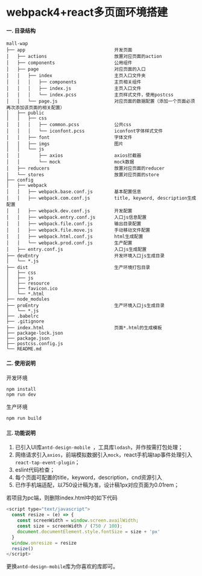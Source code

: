 # webpack4+react多页面环境搭建

#### 一. 目录结构

```text
mall-wap
├── app                                 开发页面
│   ├── actions                         放置对应页面的action
│   ├── components                      公用组件
│   ├── page                            对应页面的入口
│   │   ├── index                       主页入口文件夹
│   │   │   ├── components              主页相关组件
│   │   │   ├── index.js                主页入口文件
│   │   │   └── index.pcss              主页样式文件，使用postcss
│   │   └── page.js                     对应页面的数据配置（添加一个页面必须再次添加该页面的相关配置）
│   ├── public
│   │   ├── css
│   │   │   ├── common.pcss             公共css
│   │   │   └── iconfont.pcss           iconfont字体样式文件
│   │   ├── font                        字体文件
│   │   ├── imgs                        图片
│   │   └── js
│   │       ├── axios                   axios拦截器
│   │       └── mock                    mock数据
│   ├── reducers                        放置对应页面的reducer
│   └── stores                          放置对应页面的store
├── config
│   ├── webpack
│   │   ├── webpack.base.conf.js        基本配置信息
│   │   ├── webpack.com.conf.js         title, keyword, description生成配置
│   │   ├── webpack.dev.conf.js         开发配置
│   │   ├── webpack.entry.conf.js       入口js信息配置
│   │   ├── webpack.file.conf.js        输出目录配置
│   │   ├── webpack.file.move.js        手动移动文件配置
│   │   ├── webpack.html.conf.js        html生成配置
│   │   └── webpack.prod.conf.js        生产配置
│   ├── entry.conf.js                   入口js生成配置
├── devEntry                            开发环境入口js生成目录
│   └── *.js
├── dist                                生产环境打包目录
│   ├── css
│   ├── js
│   ├── resource
│   ├── favicon.ico
│   └── *.html
├── node_modules
├── proEntry                            生产环境入口js生成目录
│   └── *.js
├── .babelrc
├── .gitignore
├── index.html                          页面*.html的生成模板
├── package-lock.json
├── package.json
├── postcss.config.js
└── README.md
```

#### 二. 使用说明

开发环境
```bash
npm install
npm run dev
```

生产环境
```bash
npm run build
```

#### 三. 功能说明

1. 已引入UI库`antd-design-mobile `，工具库`lodash`，并作按需打包处理；
2. 网络请求引入`axios`，前端模拟数据引入`mock`，react手机端tap事件处理引入`react-tap-event-plugin`；
3. eslint代码检查；
4. 每个页面可配置的title，keyword，description，cnd资源引入
5. 已作手机端适配，以750设计稿为准，设计稿1px对应页面为0.01rem；

若项目为pc端，则删除index.html中的如下代码

```js
<script type="text/javascript">
  const resize = (e) => {
    const screenWidth = window.screen.availWidth;
    const size = screenWidth / (750 / 100);
    document.documentElement.style.fontSize = size + 'px'
  }
  window.onresize = resize
  resize()
</script>
```

更换`antd-design-mobile`库为你喜欢的库即可。